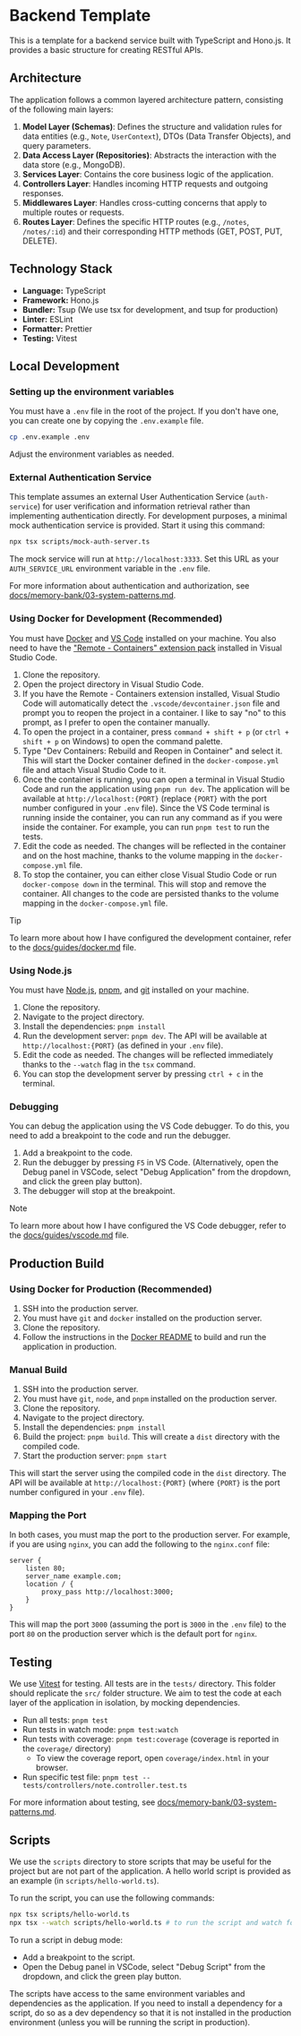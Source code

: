 # Backend Template

This is a template for a backend service built with TypeScript and Hono.js. It provides a basic structure for creating RESTful APIs.

## Architecture

The application follows a common layered architecture pattern, consisting of the following main layers:

1. **Model Layer (Schemas)**: Defines the structure and validation rules for data entities (e.g., `Note`, `UserContext`), DTOs (Data Transfer Objects), and query parameters.
2. **Data Access Layer (Repositories)**: Abstracts the interaction with the data store (e.g., MongoDB).
3. **Services Layer**: Contains the core business logic of the application.
4. **Controllers Layer**: Handles incoming HTTP requests and outgoing responses.
5. **Middlewares Layer**: Handles cross-cutting concerns that apply to multiple routes or requests.
6. **Routes Layer**: Defines the specific HTTP routes (e.g., `/notes`, `/notes/:id`) and their corresponding HTTP methods (GET, POST, PUT, DELETE).

## Technology Stack

- **Language:** TypeScript
- **Framework:** Hono.js
- **Bundler:** Tsup (We use tsx for development, and tsup for production)
- **Linter:** ESLint
- **Formatter:** Prettier
- **Testing:** Vitest

## Local Development

### Setting up the environment variables

You must have a `.env` file in the root of the project. If you don't have one, you can create one by copying the `.env.example` file.

```bash
cp .env.example .env
```

Adjust the environment variables as needed.

### External Authentication Service

This template assumes an external User Authentication Service (`auth-service`) for user verification and information retrieval rather than implementing authentication directly. For development purposes, a minimal mock authentication service is provided. Start it using this command:

```bash
npx tsx scripts/mock-auth-server.ts
```

The mock service will run at `http://localhost:3333`. Set this URL as your `AUTH_SERVICE_URL` environment variable in the `.env` file.

For more information about authentication and authorization, see [docs/memory-bank/03-system-patterns.md](docs/memory-bank/03-system-patterns.md).

### Using Docker for Development (Recommended)

You must have [Docker](https://docs.docker.com/get-docker/) and [VS Code](https://code.visualstudio.com/) installed on your machine. You also need to have the ["Remote - Containers" extension pack](https://marketplace.visualstudio.com/items?itemName=ms-vscode-remote.vscode-remote-extensionpack) installed in Visual Studio Code.

1. Clone the repository.
2. Open the project directory in Visual Studio Code.
3. If you have the Remote - Containers extension installed, Visual Studio Code will automatically detect the `.vscode/devcontainer.json` file and prompt you to reopen the project in a container. I like to say "no" to this prompt, as I prefer to open the container manually.
4. To open the project in a container, press `command + shift + p` (or `ctrl + shift + p` on Windows) to open the command palette.
5. Type "Dev Containers: Rebuild and Reopen in Container" and select it. This will start the Docker container defined in the `docker-compose.yml` file and attach Visual Studio Code to it.
6. Once the container is running, you can open a terminal in Visual Studio Code and run the application using `pnpm run dev`. The application will be available at `http://localhost:{PORT}` (replace `{PORT}` with the port number configured in your `.env` file). Since the VS Code terminal is running inside the container, you can run any command as if you were inside the container. For example, you can run `pnpm test` to run the tests.
7. Edit the code as needed. The changes will be reflected in the container and on the host machine, thanks to the volume mapping in the `docker-compose.yml` file.
8. To stop the container, you can either close Visual Studio Code or run `docker-compose down` in the terminal. This will stop and remove the container. All changes to the code are persisted thanks to the volume mapping in the `docker-compose.yml` file.

> [!TIP]
> To learn more about how I have configured the development container, refer to the [docs/guides/docker.md](docs/guides/docker.md) file.

### Using Node.js

You must have [Node.js](https://nodejs.org/en/), [pnpm](https://pnpm.io/), and [git](https://git-scm.com/) installed on your machine.

1. Clone the repository.
2. Navigate to the project directory.
3. Install the dependencies: `pnpm install`
4. Run the development server: `pnpm dev`. The API will be available at `http://localhost:{PORT}` (as defined in your `.env` file).
5. Edit the code as needed. The changes will be reflected immediately thanks to the `--watch` flag in the `tsx` command.
6. You can stop the development server by pressing `ctrl + c` in the terminal.

### Debugging

You can debug the application using the VS Code debugger. To do this, you need to add a breakpoint to the code and run the debugger.

1. Add a breakpoint to the code.
2. Run the debugger by pressing `F5` in VS Code. (Alternatively, open the Debug panel in VSCode, select "Debug Application" from the dropdown, and click the green play button).
3. The debugger will stop at the breakpoint.

> [!NOTE]
> To learn more about how I have configured the VS Code debugger, refer to the [docs/guides/vscode.md](docs/guides/vscode.md) file.

## Production Build

### Using Docker for Production (Recommended)

1. SSH into the production server.
2. You must have `git` and `docker` installed on the production server.
3. Clone the repository.
4. Follow the instructions in the [Docker README](docker/README.md) to build and run the application in production.

### Manual Build

1. SSH into the production server.
2. You must have `git`, `node`, and `pnpm` installed on the production server.
3. Clone the repository.
4. Navigate to the project directory.
5. Install the dependencies: `pnpm install`
6. Build the project: `pnpm build`. This will create a `dist` directory with the compiled code.
7. Start the production server: `pnpm start`

This will start the server using the compiled code in the `dist` directory. The API will be available at `http://localhost:{PORT}` (where `{PORT}` is the port number configured in your `.env` file).

### Mapping the Port

In both cases, you must map the port to the production server. For example, if you are using `nginx`, you can add the following to the `nginx.conf` file:

```plaintext
server {
    listen 80;
    server_name example.com;
    location / {
        proxy_pass http://localhost:3000;
    }
}
```

This will map the port `3000` (assuming the port is `3000` in the `.env` file) to the port `80` on the production server which is the default port for `nginx`.

## Testing

We use [Vitest](https://vitest.dev/) for testing. All tests are in the `tests/` directory. This folder should replicate the `src/` folder structure. We aim to test the code at each layer of the application in isolation, by mocking dependencies.

- Run all tests: `pnpm test`
- Run tests in watch mode: `pnpm test:watch`
- Run tests with coverage: `pnpm test:coverage` (coverage is reported in the `coverage/` directory)
  - To view the coverage report, open `coverage/index.html` in your browser.
- Run specific test file: `pnpm test -- tests/controllers/note.controller.test.ts`

For more information about testing, see [docs/memory-bank/03-system-patterns.md](docs/memory-bank/03-system-patterns.md).

## Scripts

We use the `scripts` directory to store scripts that may be useful for the project but are not part of the application. A hello world script is provided as an example (in `scripts/hello-world.ts`).

To run the script, you can use the following commands:

```bash
npx tsx scripts/hello-world.ts
npx tsx --watch scripts/hello-world.ts # to run the script and watch for changes
```

To run a script in debug mode:

- Add a breakpoint to the script.
- Open the Debug panel in VSCode, select "Debug Script" from the dropdown, and click the green play button.

The scripts have access to the same environment variables and dependencies as the application. If you need to install a dependency for a script, do so as a dev dependency so that it is not installed in the production environment (unless you will be running the script in production).
